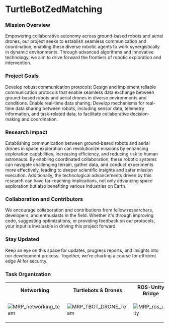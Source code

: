 # TurtleBotZedMatching

### Mission Overview
Empowering collaborative autonomy across ground-based robots and aerial drones, our project seeks to establish seamless communication and coordination, enabling these diverse robotic agents to work synergistically in dynamic environments. Through advanced algorithms and innovative technology, we aim to drive forward the frontiers of robotic exploration and intervention.

### Project Goals
Develop robust communication protocols: Design and implement reliable communication protocols that enable seamless data exchange between ground-based robots and aerial drones in diverse environments and conditions.
Enable real-time data sharing: Develop mechanisms for real-time data sharing between robots, including sensor data, telemetry information, and task-related data, to facilitate collaborative decision-making and coordination.

### Research Impact
Establishing communication between ground-based robots and aerial drones in space exploration can revolutionize missions by enhancing exploration capabilities, increasing efficiency, and reducing risk to human astronauts. By enabling coordinated collaboration, these robotic systems can navigate challenging terrain, gather data, and conduct experiments more effectively, leading to deeper scientific insights and safer mission execution. Additionally, the technological advancements driven by this research can have far-reaching implications, not only advancing space exploration but also benefiting various industries on Earth.

### Collaboration and Contributors
We encourage collaboration and contributions from fellow researchers, developers, and enthusiasts in the field. Whether it's through improving code, suggesting optimizations, or providing feedback on our protocols, your input is invaluable in driving this project forward.

### Stay Updated
Keep an eye on this space for updates, progress reports, and insights into our development process. Together, we're charting a course for efficient edge AI for security.

### Task Organization
<table>
<tr>
<th>Networking</th>
<th>Turtlebots & Drones</th>
<th>ROS-Unity Bridge</th>
<th>Other</th>
</tr>
<td>

![MRP_networking_team](https://github.com/ISL-INTELLIGENT-SYSTEMS-LAB/MultiRobotPerception/assets/132487613/006858a8-4294-47e5-ae18-9b4bc9508893)

</td>
<td>

![MRP_TBOT_DRONE_Team](https://github.com/ISL-INTELLIGENT-SYSTEMS-LAB/MultiRobotPerception/assets/132487613/cace64cc-a95b-416b-b6b1-4984b82235a2)

</td>
<td>

![MRP_ros_unity](https://github.com/ISL-INTELLIGENT-SYSTEMS-LAB/MultiRobotPerception/assets/132487613/84a53896-f5d5-4ee2-bc2b-0cc820d3a9c8)

</td>
<td>

![mrp_other](https://github.com/ISL-INTELLIGENT-SYSTEMS-LAB/MultiRobotPerception/assets/132487613/352f37c5-e5d5-4b7a-b210-bbe560de415b)

</td>

